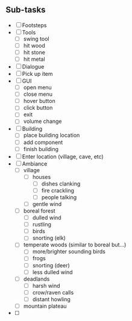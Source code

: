 ## Sub-tasks
- [ ] Footsteps 
- [ ] Tools
    - [ ] swing tool
    - [ ] hit wood
    - [ ] hit stone
    - [ ] hit metal
- [ ] Dialogue
- [ ] Pick up item
- [ ] GUI
    - [ ] open menu
    - [ ] close menu
    - [ ] hover button
    - [ ] click button
    - [ ] exit
    - [ ] volume change
- [ ] Building
    - [ ] place building location
    - [ ] add component
    - [ ] finish building
- [ ] Enter location (village, cave, etc)
- [ ] Ambiance
     - [ ] village
         - [ ] houses
             - [ ] dishes clanking
             - [ ] fire crackling
             - [ ] people talking 
         - [ ] gentle wind
     - [ ] boreal forest
         - [ ] dulled wind
         - [ ] rustling
         - [ ] birds
         - [ ] snorting (elk)
     - [ ] temperate woods (similar to boreal but...)
         - [ ] more/brighter sounding birds
         - [ ] frogs
         - [ ] snorting (deer)
         - [ ] less dulled wind
     - [ ] deadlands
         - [ ] harsh wind
         - [ ] crow/raven calls
         - [ ] distant howling
     - [ ] mountain plateau
- [ ] 